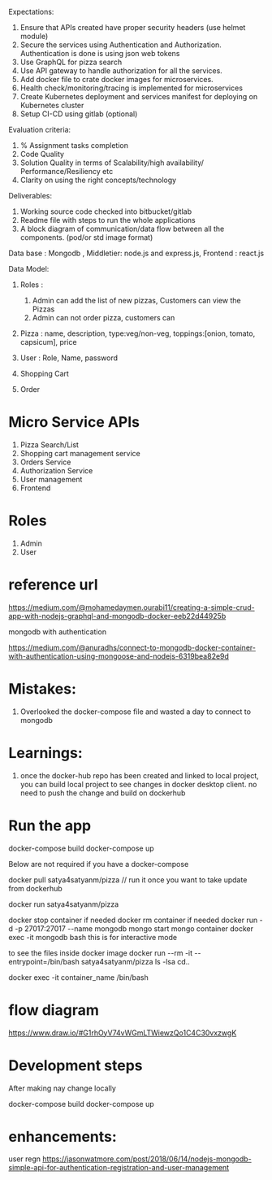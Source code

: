 
Expectations:
1. Ensure that APIs created have proper security headers (use helmet module)
2. Secure the services using Authentication and Authorization. Authentication is done is using json web tokens
3. Use GraphQL for pizza search
4. Use API gateway to handle authorization for all the services.
5. Add docker file to crate docker images for microservices.
6. Health check/monitoring/tracing is implemented for microservices
7. Create Kubernetes deployment and services manifest for deploying on Kubernetes cluster
8. Setup CI-CD using gitlab (optional)


Evaluation criteria:
1. % Assignment tasks completion
2. Code Quality
3. Solution Quality in terms of Scalability/high availability/ Performance/Resiliency etc
4. Clarity on using the right concepts/technology

Deliverables:
1. Working source code checked into bitbucket/gitlab
2. Readme file with steps to run the whole applications
3. A block diagram of communication/data flow between all the components. (pod/or std image format)



Data base : Mongodb , Middletier: node.js and express.js, Frontend : react.js



Data Model:
1. Roles :
    1. Admin can add the list of new pizzas, Customers can view the Pizzas
    2. Admin can not order pizza, customers can

2. Pizza : name, description, type:veg/non-veg, toppings:[onion, tomato, capsicum], price
3. User : Role, Name, password
4. Shopping Cart
5. Order



Micro Service APIs
=====================================
1. Pizza Search/List
2. Shopping cart management service
3. Orders Service
4. Authorization Service
5. User management
6. Frontend

Roles
=====================================
1. Admin
2. User








reference url
================================
https://medium.com/@mohamedaymen.ourabi11/creating-a-simple-crud-app-with-nodejs-graphql-and-mongodb-docker-eeb22d44925b


mongodb with authentication

https://medium.com/@anuradhs/connect-to-mongodb-docker-container-with-authentication-using-mongoose-and-nodejs-6319bea82e9d



Mistakes:
================================
1. Overlooked the docker-compose file and wasted a day to connect to mongodb


Learnings:
================================
1. once the docker-hub repo has been created and linked to local project,
    you can build local project to see changes in docker desktop client.
    no need to push the change and build on dockerhub





Run the app
================================
docker-compose build
docker-compose up


Below are not required if you have a docker-compose

docker pull satya4satyanm/pizza  // run it once you want to take update from dockerhub

docker run satya4satyanm/pizza

docker stop container if needed
docker rm container if needed
docker run -d -p 27017:27017 --name mongodb mongo      start mongo container
docker exec -it mongodb bash    this is for interactive mode


to see the files inside docker image 
docker run --rm -it --entrypoint=/bin/bash satya4satyanm/pizza
ls -lsa
cd..

docker exec -it container_name /bin/bash



flow diagram
================================
https://www.draw.io/#G1rhOyV74vWGmLTWiewzQo1C4C30vxzwgK




Development steps
=================================
After making nay change locally

docker-compose build
docker-compose up


enhancements:
==================================
user regn
https://jasonwatmore.com/post/2018/06/14/nodejs-mongodb-simple-api-for-authentication-registration-and-user-management